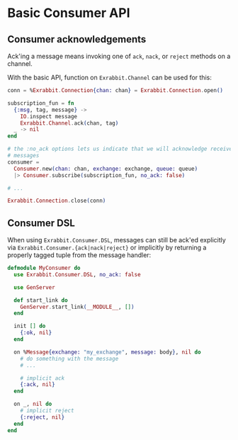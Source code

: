 Basic Consumer API
==================

## Consumer acknowledgements

Ack'ing a message means invoking one of `ack`, `nack`, or `reject` methods on a
channel.

With the basic API, function on `Exrabbit.Channel` can be used for this:

```elixir
conn = %Exrabbit.Connection{chan: chan} = Exrabbit.Connection.open()

subscription_fun = fn
  {:msg, tag, message} ->
    IO.inspect message
    Exrabbit.Channel.ack(chan, tag)
  _ -> nil
end

# the :no_ack options lets us indicate that we will acknowledge received
# messages
consumer =
  Consumer.new(chan: chan, exchange: exchange, queue: queue)
  |> Consumer.subscribe(subscription_fun, no_ack: false)

# ...

Exrabbit.Connection.close(conn)
```

## Consumer DSL

When using `Exrabbit.Consumer.DSL`, messages can still be ack'ed explicitly via
`Exrabbit.Consumer.{ack|nack|reject}` or implicitly by returning a properly
tagged tuple from the message handler:

```elixir
defmodule MyConsumer do
  use Exrabbit.Consumer.DSL, no_ack: false

  use GenServer

  def start_link do
    GenServer.start_link(__MODULE__, [])
  end

  init [] do
    {:ok, nil}
  end

  on %Message{exchange: "my_exchange", message: body}, nil do
    # do something with the message
    # ...

    # implicit ack
    {:ack, nil}
  end

  on _, nil do
    # implicit reject
    {:reject, nil}
  end
end
```
